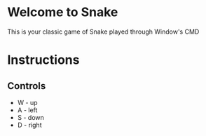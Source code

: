 <div>
   <h1> Welcome to Snake </h1>
   <p> This is your classic game of Snake played through Window's CMD </o>
   <div>
      <h1> Instructions </h1>
         <h2> Controls </h2>
         <ul>
          <li> W - up </li>
          <li> A - left </li>
          <li> S - down </li>
          <li> D - right </li>
        </ul>
   </div>
</div>
